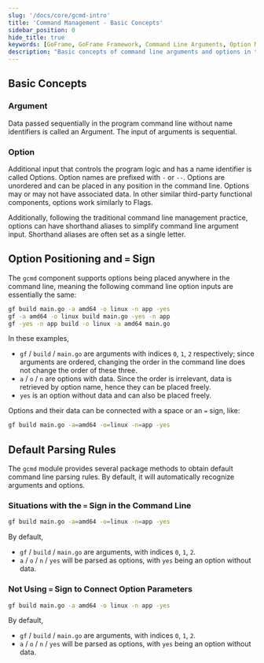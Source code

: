 ```yaml
---
slug: '/docs/core/gcmd-intro'
title: 'Command Management - Basic Concepts'
sidebar_position: 0
hide_title: true
keywords: [GoFrame, GoFrame Framework, Command Line Arguments, Option Management, Arguments and Options, Command Line Parsing, gcmd Component, Command Line Optimization, Option Positioning, gf Command]
description: "Basic concepts of command line arguments and options in the GoFrame framework, discussing the definition and distinction of parameters and options and how they are represented in the command line. It explains in detail the parsing rules of options and parameters, including the use of the equal sign to connect options and data. Also provides implementation details and usage examples of the gcmd component in GoFrame to help users better manage command line inputs."
---
```


## Basic Concepts

### Argument

Data passed sequentially in the program command line without name identifiers is called an Argument. The input of arguments is sequential.

### Option

Additional input that controls the program logic and has a name identifier is called Options. Option names are prefixed with `-` or `--`. Options are unordered and can be placed in any position in the command line. Options may or may not have associated data. In other similar third-party functional components, options work similarly to Flags.

Additionally, following the traditional command line management practice, options can have shorthand aliases to simplify command line argument input. Shorthand aliases are often set as a single letter.

## Option Positioning and `=` Sign

The `gcmd` component supports options being placed anywhere in the command line, meaning the following command line option inputs are essentially the same:

```bash
gf build main.go -a amd64 -o linux -n app -yes
gf -a amd64 -o linux build main.go -yes -n app
gf -yes -n app build -o linux -a amd64 main.go
```

In these examples,

- `gf` / `build` / `main.go` are arguments with indices `0`, `1`, `2` respectively; since arguments are ordered, changing the order in the command line does not change the order of these three.
- `a` / `o` / `n` are options with data. Since the order is irrelevant, data is retrieved by option name, hence they can be placed freely.
- `yes` is an option without data and can also be placed freely.

Options and their data can be connected with a space or an `=` sign, like:

```bash
gf build main.go -a=amd64 -o=linux -n=app -yes
```

## Default Parsing Rules

The `gcmd` module provides several package methods to obtain default command line parsing rules. By default, it will automatically recognize arguments and options.

### Situations with the `=` Sign in the Command Line

```bash
gf build main.go -a=amd64 -o=linux -n=app -yes
```

By default,

- `gf` / `build` / `main.go` are arguments, with indices `0`, `1`, `2`.
- `a` / `o` / `n` / `yes` will be parsed as options, with `yes` being an option without data.

### Not Using `=` Sign to Connect Option Parameters

```bash
gf build main.go -a amd64 -o linux -n app -yes
```

By default,

- `gf` / `build` / `main.go` are arguments, with indices `0`, `1`, `2`.
- `a` / `o` / `n` / `yes` will be parsed as options, with `yes` being an option without data.